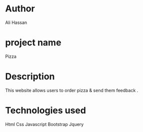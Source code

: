 # Author
Ali Hassan
# project name
Pizza
# Description
This website allows users to order pizza & send them feedback .

# Technologies used
Html
Css
Javascript
Bootstrap
Jquery

